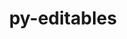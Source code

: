 ---
title: "py-editables"
layout: cache
categories: [package, develop-2023-11-26]
meta: {"versions": ["0.3"], "compilers": ["apple-clang@=15.0.0", "cce@=15.0.1", "gcc@=11.1.0", "gcc@=11.3.0", "gcc@=11.4.0", "gcc@=7.3.1", "gcc@=7.5.0", "gcc@=9.4.0", "oneapi@=2023.2.0"], "oss": ["amzn2", "rhel8", "ubuntu18.04", "ubuntu20.04", "ubuntu22.04", "ventura"], "platforms": ["darwin", "linux"], "targets": ["aarch64", "neoverse_n1", "neoverse_v1", "ppc64le", "x86_64_v3", "zen4"], "stacks": ["aws-isc", "aws-isc-aarch64", "data-vis-sdk", "e4s", "e4s-cray-rhel", "e4s-neoverse_v1", "e4s-oneapi", "e4s-power", "e4s-rocm-external", "ml-darwin-aarch64-mps", "ml-linux-x86_64-cpu", "ml-linux-x86_64-cuda", "ml-linux-x86_64-rocm", "radiuss", "root"], "num_specs": 25, "num_specs_by_stack": {"root": 25, "ml-darwin-aarch64-mps": 2, "aws-isc-aarch64": 2, "aws-isc": 1, "e4s-cray-rhel": 2, "radiuss": 1, "e4s-neoverse_v1": 2, "e4s-power": 2, "data-vis-sdk": 2, "e4s": 3, "e4s-rocm-external": 1, "e4s-oneapi": 4, "ml-linux-x86_64-cuda": 4, "ml-linux-x86_64-rocm": 4, "ml-linux-x86_64-cpu": 4}}
spec_details: [{"hash": "cy7yva4kvfm4ypad4kmpvwn6rlcywqqx", "compiler": "apple-clang@=15.0.0", "versions": ["0.3"], "os": "ventura", "platform": "darwin", "target": "aarch64", "variants": ["build_system=python_pip"], "stacks": ["root", "ml-darwin-aarch64-mps"], "size": "-", "tarball": "https://binaries.spack.io/releases/develop-2023-11-26/build_cache/darwin-ventura-aarch64/apple-clang-15.0.0/py-editables-0.3/darwin-ventura-aarch64-apple-clang-15.0.0-py-editables-0.3-cy7yva4kvfm4ypad4kmpvwn6rlcywqqx.spack"}, {"hash": "pch4atpnmiokvjyg2ctrh5t7ycxdrnks", "compiler": "apple-clang@=15.0.0", "versions": ["0.3"], "os": "ventura", "platform": "darwin", "target": "aarch64", "variants": ["build_system=python_pip"], "stacks": ["root", "ml-darwin-aarch64-mps"], "size": "-", "tarball": "https://binaries.spack.io/releases/develop-2023-11-26/build_cache/darwin-ventura-aarch64/apple-clang-15.0.0/py-editables-0.3/darwin-ventura-aarch64-apple-clang-15.0.0-py-editables-0.3-pch4atpnmiokvjyg2ctrh5t7ycxdrnks.spack"}, {"hash": "iw5lcqry5hprje6vmd6pospqx2eolml4", "compiler": "gcc@=7.3.1", "versions": ["0.3"], "os": "amzn2", "platform": "linux", "target": "aarch64", "variants": ["build_system=python_pip"], "stacks": ["root", "aws-isc-aarch64"], "size": "-", "tarball": "https://binaries.spack.io/releases/develop-2023-11-26/build_cache/linux-amzn2-aarch64/gcc-7.3.1/py-editables-0.3/linux-amzn2-aarch64-gcc-7.3.1-py-editables-0.3-iw5lcqry5hprje6vmd6pospqx2eolml4.spack"}, {"hash": "oogynfucxujk65kceonm2ecliafrc43x", "compiler": "gcc@=7.3.1", "versions": ["0.3"], "os": "amzn2", "platform": "linux", "target": "neoverse_n1", "variants": ["build_system=python_pip"], "stacks": ["root", "aws-isc-aarch64"], "size": "-", "tarball": "https://binaries.spack.io/releases/develop-2023-11-26/build_cache/linux-amzn2-neoverse_n1/gcc-7.3.1/py-editables-0.3/linux-amzn2-neoverse_n1-gcc-7.3.1-py-editables-0.3-oogynfucxujk65kceonm2ecliafrc43x.spack"}, {"hash": "3ycjddl46tcolpj4d4qgnhlurobkw3m4", "compiler": "gcc@=7.3.1", "versions": ["0.3"], "os": "amzn2", "platform": "linux", "target": "x86_64_v3", "variants": ["build_system=python_pip"], "stacks": ["root", "aws-isc"], "size": "-", "tarball": "https://binaries.spack.io/releases/develop-2023-11-26/build_cache/linux-amzn2-x86_64_v3/gcc-7.3.1/py-editables-0.3/linux-amzn2-x86_64_v3-gcc-7.3.1-py-editables-0.3-3ycjddl46tcolpj4d4qgnhlurobkw3m4.spack"}, {"hash": "j6uhyscwhutsxq2cfyxnujp3byodtpos", "compiler": "cce@=15.0.1", "versions": ["0.3"], "os": "rhel8", "platform": "linux", "target": "zen4", "variants": ["build_system=python_pip"], "stacks": ["root", "e4s-cray-rhel"], "size": "-", "tarball": "https://binaries.spack.io/releases/develop-2023-11-26/build_cache/linux-rhel8-zen4/cce-15.0.1/py-editables-0.3/linux-rhel8-zen4-cce-15.0.1-py-editables-0.3-j6uhyscwhutsxq2cfyxnujp3byodtpos.spack"}, {"hash": "5u2aws3ndaemoqwzqcgo6sghxvvxmhrg", "compiler": "cce@=15.0.1", "versions": ["0.3"], "os": "rhel8", "platform": "linux", "target": "zen4", "variants": ["build_system=python_pip"], "stacks": ["root", "e4s-cray-rhel"], "size": "-", "tarball": "https://binaries.spack.io/releases/develop-2023-11-26/build_cache/linux-rhel8-zen4/cce-15.0.1/py-editables-0.3/linux-rhel8-zen4-cce-15.0.1-py-editables-0.3-5u2aws3ndaemoqwzqcgo6sghxvvxmhrg.spack"}, {"hash": "2axcdg64ztbzh3fyq476xlpgihf57nb5", "compiler": "gcc@=7.5.0", "versions": ["0.3"], "os": "ubuntu18.04", "platform": "linux", "target": "x86_64_v3", "variants": ["build_system=python_pip"], "stacks": ["root", "radiuss"], "size": "-", "tarball": "https://binaries.spack.io/releases/develop-2023-11-26/build_cache/linux-ubuntu18.04-x86_64_v3/gcc-7.5.0/py-editables-0.3/linux-ubuntu18.04-x86_64_v3-gcc-7.5.0-py-editables-0.3-2axcdg64ztbzh3fyq476xlpgihf57nb5.spack"}, {"hash": "3z4gr43dpp7j2w4oik7262nda4etfa5i", "compiler": "gcc@=11.4.0", "versions": ["0.3"], "os": "ubuntu20.04", "platform": "linux", "target": "neoverse_v1", "variants": ["build_system=python_pip"], "stacks": ["root", "e4s-neoverse_v1"], "size": "-", "tarball": "https://binaries.spack.io/releases/develop-2023-11-26/build_cache/linux-ubuntu20.04-neoverse_v1/gcc-11.4.0/py-editables-0.3/linux-ubuntu20.04-neoverse_v1-gcc-11.4.0-py-editables-0.3-3z4gr43dpp7j2w4oik7262nda4etfa5i.spack"}, {"hash": "wctgisosu43e2wnxfj77gkibe2mdptgr", "compiler": "gcc@=11.4.0", "versions": ["0.3"], "os": "ubuntu20.04", "platform": "linux", "target": "neoverse_v1", "variants": ["build_system=python_pip"], "stacks": ["root", "e4s-neoverse_v1"], "size": "-", "tarball": "https://binaries.spack.io/releases/develop-2023-11-26/build_cache/linux-ubuntu20.04-neoverse_v1/gcc-11.4.0/py-editables-0.3/linux-ubuntu20.04-neoverse_v1-gcc-11.4.0-py-editables-0.3-wctgisosu43e2wnxfj77gkibe2mdptgr.spack"}, {"hash": "ojqx6fsn3xiinw7shghwixa446mqscze", "compiler": "gcc@=9.4.0", "versions": ["0.3"], "os": "ubuntu20.04", "platform": "linux", "target": "ppc64le", "variants": ["build_system=python_pip"], "stacks": ["e4s-power", "root"], "size": "-", "tarball": "https://binaries.spack.io/releases/develop-2023-11-26/build_cache/linux-ubuntu20.04-ppc64le/gcc-9.4.0/py-editables-0.3/linux-ubuntu20.04-ppc64le-gcc-9.4.0-py-editables-0.3-ojqx6fsn3xiinw7shghwixa446mqscze.spack"}, {"hash": "t6yba2pmm4msb2eshussguz53mbfthas", "compiler": "gcc@=9.4.0", "versions": ["0.3"], "os": "ubuntu20.04", "platform": "linux", "target": "ppc64le", "variants": ["build_system=python_pip"], "stacks": ["e4s-power", "root"], "size": "-", "tarball": "https://binaries.spack.io/releases/develop-2023-11-26/build_cache/linux-ubuntu20.04-ppc64le/gcc-9.4.0/py-editables-0.3/linux-ubuntu20.04-ppc64le-gcc-9.4.0-py-editables-0.3-t6yba2pmm4msb2eshussguz53mbfthas.spack"}, {"hash": "gcig2bcviflvnohl3dj6p4il2syfohd3", "compiler": "gcc@=11.1.0", "versions": ["0.3"], "os": "ubuntu20.04", "platform": "linux", "target": "x86_64_v3", "variants": ["build_system=python_pip"], "stacks": ["data-vis-sdk", "root"], "size": "-", "tarball": "https://binaries.spack.io/releases/develop-2023-11-26/build_cache/linux-ubuntu20.04-x86_64_v3/gcc-11.1.0/py-editables-0.3/linux-ubuntu20.04-x86_64_v3-gcc-11.1.0-py-editables-0.3-gcig2bcviflvnohl3dj6p4il2syfohd3.spack"}, {"hash": "bbmxnxu4eagojm2o4ktc5aqs2ewuwdry", "compiler": "gcc@=11.1.0", "versions": ["0.3"], "os": "ubuntu20.04", "platform": "linux", "target": "x86_64_v3", "variants": ["build_system=python_pip"], "stacks": ["data-vis-sdk", "root"], "size": "-", "tarball": "https://binaries.spack.io/releases/develop-2023-11-26/build_cache/linux-ubuntu20.04-x86_64_v3/gcc-11.1.0/py-editables-0.3/linux-ubuntu20.04-x86_64_v3-gcc-11.1.0-py-editables-0.3-bbmxnxu4eagojm2o4ktc5aqs2ewuwdry.spack"}, {"hash": "loofql533kd4fdecuokbjceouqdk5nyu", "compiler": "gcc@=11.4.0", "versions": ["0.3"], "os": "ubuntu20.04", "platform": "linux", "target": "x86_64_v3", "variants": ["build_system=python_pip"], "stacks": ["e4s", "root", "e4s-rocm-external"], "size": "-", "tarball": "https://binaries.spack.io/releases/develop-2023-11-26/build_cache/linux-ubuntu20.04-x86_64_v3/gcc-11.4.0/py-editables-0.3/linux-ubuntu20.04-x86_64_v3-gcc-11.4.0-py-editables-0.3-loofql533kd4fdecuokbjceouqdk5nyu.spack"}, {"hash": "v2uxxennjaipk5fycpuqrmuy2dmsmhjx", "compiler": "gcc@=11.4.0", "versions": ["0.3"], "os": "ubuntu20.04", "platform": "linux", "target": "x86_64_v3", "variants": ["build_system=python_pip"], "stacks": ["e4s", "root"], "size": "-", "tarball": "https://binaries.spack.io/releases/develop-2023-11-26/build_cache/linux-ubuntu20.04-x86_64_v3/gcc-11.4.0/py-editables-0.3/linux-ubuntu20.04-x86_64_v3-gcc-11.4.0-py-editables-0.3-v2uxxennjaipk5fycpuqrmuy2dmsmhjx.spack"}, {"hash": "j3l2hedrpz7qui4buu73m62jqoo7cqpv", "compiler": "gcc@=11.4.0", "versions": ["0.3"], "os": "ubuntu20.04", "platform": "linux", "target": "x86_64_v3", "variants": ["build_system=python_pip"], "stacks": ["e4s", "root"], "size": "-", "tarball": "https://binaries.spack.io/releases/develop-2023-11-26/build_cache/linux-ubuntu20.04-x86_64_v3/gcc-11.4.0/py-editables-0.3/linux-ubuntu20.04-x86_64_v3-gcc-11.4.0-py-editables-0.3-j3l2hedrpz7qui4buu73m62jqoo7cqpv.spack"}, {"hash": "4ypvft5zobetgq7gmhcu2rzpprqz3j2g", "compiler": "oneapi@=2023.2.0", "versions": ["0.3"], "os": "ubuntu20.04", "platform": "linux", "target": "x86_64_v3", "variants": ["build_system=python_pip"], "stacks": ["root", "e4s-oneapi"], "size": "-", "tarball": "https://binaries.spack.io/releases/develop-2023-11-26/build_cache/linux-ubuntu20.04-x86_64_v3/oneapi-2023.2.0/py-editables-0.3/linux-ubuntu20.04-x86_64_v3-oneapi-2023.2.0-py-editables-0.3-4ypvft5zobetgq7gmhcu2rzpprqz3j2g.spack"}, {"hash": "3rr6kpf6qzzvc6jvxlbqzya2b5bvukwa", "compiler": "oneapi@=2023.2.0", "versions": ["0.3"], "os": "ubuntu20.04", "platform": "linux", "target": "x86_64_v3", "variants": ["build_system=python_pip"], "stacks": ["root", "e4s-oneapi"], "size": "-", "tarball": "https://binaries.spack.io/releases/develop-2023-11-26/build_cache/linux-ubuntu20.04-x86_64_v3/oneapi-2023.2.0/py-editables-0.3/linux-ubuntu20.04-x86_64_v3-oneapi-2023.2.0-py-editables-0.3-3rr6kpf6qzzvc6jvxlbqzya2b5bvukwa.spack"}, {"hash": "xyiyjcrlz4zzhd6e42gz77efj4k5md42", "compiler": "oneapi@=2023.2.0", "versions": ["0.3"], "os": "ubuntu20.04", "platform": "linux", "target": "x86_64_v3", "variants": ["build_system=python_pip"], "stacks": ["root", "e4s-oneapi"], "size": "-", "tarball": "https://binaries.spack.io/releases/develop-2023-11-26/build_cache/linux-ubuntu20.04-x86_64_v3/oneapi-2023.2.0/py-editables-0.3/linux-ubuntu20.04-x86_64_v3-oneapi-2023.2.0-py-editables-0.3-xyiyjcrlz4zzhd6e42gz77efj4k5md42.spack"}, {"hash": "wkpdbfhwwpff4vsfk5yewnjoosnndoxc", "compiler": "oneapi@=2023.2.0", "versions": ["0.3"], "os": "ubuntu20.04", "platform": "linux", "target": "x86_64_v3", "variants": ["build_system=python_pip"], "stacks": ["root", "e4s-oneapi"], "size": "-", "tarball": "https://binaries.spack.io/releases/develop-2023-11-26/build_cache/linux-ubuntu20.04-x86_64_v3/oneapi-2023.2.0/py-editables-0.3/linux-ubuntu20.04-x86_64_v3-oneapi-2023.2.0-py-editables-0.3-wkpdbfhwwpff4vsfk5yewnjoosnndoxc.spack"}, {"hash": "56u2b7guy2z57iny5edo6hz7ptxqbqip", "compiler": "gcc@=11.3.0", "versions": ["0.3"], "os": "ubuntu22.04", "platform": "linux", "target": "x86_64_v3", "variants": ["build_system=python_pip"], "stacks": ["ml-linux-x86_64-cuda", "root", "ml-linux-x86_64-rocm", "ml-linux-x86_64-cpu"], "size": "-", "tarball": "https://binaries.spack.io/releases/develop-2023-11-26/build_cache/linux-ubuntu22.04-x86_64_v3/gcc-11.3.0/py-editables-0.3/linux-ubuntu22.04-x86_64_v3-gcc-11.3.0-py-editables-0.3-56u2b7guy2z57iny5edo6hz7ptxqbqip.spack"}, {"hash": "2vbnsdb6smlrw2jjqhpccz3zckonoia5", "compiler": "gcc@=11.3.0", "versions": ["0.3"], "os": "ubuntu22.04", "platform": "linux", "target": "x86_64_v3", "variants": ["build_system=python_pip"], "stacks": ["ml-linux-x86_64-cuda", "root", "ml-linux-x86_64-rocm", "ml-linux-x86_64-cpu"], "size": "-", "tarball": "https://binaries.spack.io/releases/develop-2023-11-26/build_cache/linux-ubuntu22.04-x86_64_v3/gcc-11.3.0/py-editables-0.3/linux-ubuntu22.04-x86_64_v3-gcc-11.3.0-py-editables-0.3-2vbnsdb6smlrw2jjqhpccz3zckonoia5.spack"}, {"hash": "p2y3i6cyvzwwubhv5jyoinzz6jychpp4", "compiler": "gcc@=11.3.0", "versions": ["0.3"], "os": "ubuntu22.04", "platform": "linux", "target": "x86_64_v3", "variants": ["build_system=python_pip"], "stacks": ["ml-linux-x86_64-cuda", "root", "ml-linux-x86_64-rocm", "ml-linux-x86_64-cpu"], "size": "-", "tarball": "https://binaries.spack.io/releases/develop-2023-11-26/build_cache/linux-ubuntu22.04-x86_64_v3/gcc-11.3.0/py-editables-0.3/linux-ubuntu22.04-x86_64_v3-gcc-11.3.0-py-editables-0.3-p2y3i6cyvzwwubhv5jyoinzz6jychpp4.spack"}, {"hash": "cxa4y3rnei4ociuv33ggccwudyftkkkv", "compiler": "gcc@=11.3.0", "versions": ["0.3"], "os": "ubuntu22.04", "platform": "linux", "target": "x86_64_v3", "variants": ["build_system=python_pip"], "stacks": ["ml-linux-x86_64-cuda", "root", "ml-linux-x86_64-rocm", "ml-linux-x86_64-cpu"], "size": "-", "tarball": "https://binaries.spack.io/releases/develop-2023-11-26/build_cache/linux-ubuntu22.04-x86_64_v3/gcc-11.3.0/py-editables-0.3/linux-ubuntu22.04-x86_64_v3-gcc-11.3.0-py-editables-0.3-cxa4y3rnei4ociuv33ggccwudyftkkkv.spack"}]
---